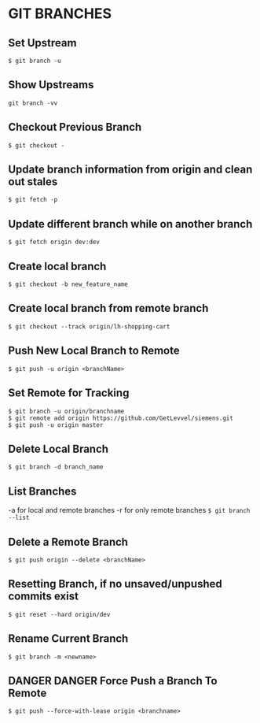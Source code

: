 # GIT BRANCHES

## Set Upstream
`$ git branch -u`

## Show Upstreams
`git branch -vv`

## Checkout Previous Branch
`$ git checkout -`

## Update branch information from origin and clean out stales
`$ git fetch -p`

## Update different branch while on another branch
`$ git fetch origin dev:dev`

## Create local branch
`$ git checkout -b new_feature_name`

## Create local branch from remote branch
`$ git checkout --track origin/lh-shopping-cart`

## Push New Local Branch to Remote
`$ git push -u origin <branchName>`

## Set Remote for Tracking
```
$ git branch -u origin/branchname
$ git remote add origin https://github.com/GetLevvel/siemens.git
$ git push -u origin master
```

## Delete Local Branch
`$ git branch -d branch_name`

## List Branches
-a for local and remote branches
-r for only remote branches
`$ git branch --list`

## Delete a Remote Branch
`$ git push origin --delete <branchName>`

## Resetting Branch, if no unsaved/unpushed commits exist
`$ git reset --hard origin/dev`

## Rename Current Branch
`$ git branch -m <newname>`

## DANGER DANGER Force Push a Branch To Remote
`$ git push --force-with-lease origin <branchname>`
